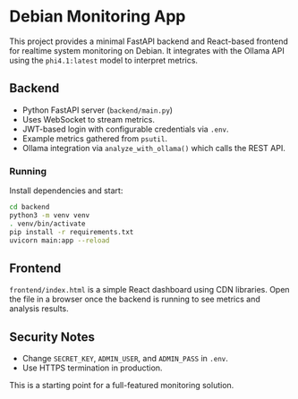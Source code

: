 # Debian Monitoring App

This project provides a minimal FastAPI backend and React-based frontend for realtime system monitoring on Debian. It integrates with the Ollama API using the `phi4.1:latest` model to interpret metrics.

## Backend

- Python FastAPI server (`backend/main.py`)
- Uses WebSocket to stream metrics.
- JWT-based login with configurable credentials via `.env`.
- Example metrics gathered from `psutil`.
- Ollama integration via `analyze_with_ollama()` which calls the REST API.

### Running

Install dependencies and start:

```bash
cd backend
python3 -m venv venv
. venv/bin/activate
pip install -r requirements.txt
uvicorn main:app --reload
```

## Frontend

`frontend/index.html` is a simple React dashboard using CDN libraries. Open the file in a browser once the backend is running to see metrics and analysis results.

## Security Notes

- Change `SECRET_KEY`, `ADMIN_USER`, and `ADMIN_PASS` in `.env`.
- Use HTTPS termination in production.

This is a starting point for a full-featured monitoring solution.
